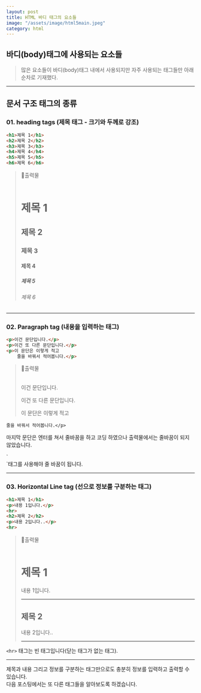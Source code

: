 ```yaml
---
layout: post
title: HTML 바디 태그의 요소들
image: "/assets/image/html5main.jpeg"
category: html
---
```


<h2 class="posth2"> 바디(body)태그에 사용되는 요소들 </h2>

> 많은 요소들이 바디(body)태그 내에서 사용되지만 자주 사용되는 태그들만 아래 순차로 기재했다.

<hr>

<h2 class="posth2"> 문서 구조 태그의 종류 </h2>

<h3 class="post__h3__style">
<span class="post__htag__numbering">01.</span> heading tags (제목 태그 - 크기와 두께로 강조)
</h3>

```html
<h1>제목 1</h1>
<h2>제목 2</h2>
<h3>제목 3</h3>
<h4>제목 4</h4>
<h5>제목 5</h5>
<h6>제목 6</h6>
```

> &#128205;출력물
> <br><br>
>
> <h1>제목 1</h1>
> <h2>제목 2</h2>
> <h3>제목 3</h3>
> <h4>제목 4</h4>
> <h5>제목 5</h5>
> <h6>제목 6</h6>

<hr>

<h3 class="post__h3__style">
<span class="post__htag__numbering">02.</span> Paragraph tag (내용을 입력하는 태그)
</h3>

```html
<p>이건 문단입니다.</p>
<p>이건 또 다른 문단입니다.</p>
<p>이 문단은 이렇게 적고 
    줄을 바꿔서 적어봅니다.</p>
```

> &#128205;출력물
> <br><br>
>
><p>이건 문단입니다.</p>
><p>이건 또 다른 문단입니다.</p>
><p>이 문단은 이렇게 적고 
    줄을 바꿔서 적어봅니다.</p>

<p class="p__smargin">마지막 문단은 엔터를 쳐서 줄바꿈을 하고 코딩 하였으나 출력물에서는 줄바꿈이 되지 않았습니다.</p>
`<br>`태그를 사용해야 줄 바꿈이 됩니다.
<hr>

<h3 class="post__h3__style">
<span class="post__htag__numbering">03.</span> Horizontal Line tag (선으로 정보를 구분하는 태그)
</h3>

```html
<h1>제목 1</h1>
<p>내용 1입니다.</p>
<hr>
<h2>제목 2</h2>
<p>내용 2입니다..</p>
<hr>
```

> &#128205;출력물
> <br><br>
>
><h1>제목 1</h1>
><p>내용 1입니다.</p>
><hr>
><h2>제목 2</h2>
><p>내용 2입니다..</p>
><hr>

`<hr>` 태그는 빈 태그입니다(닫는 태그가 없는 태그).
<hr>

제목과 내용 그리고 정보를 구분하는 태그만으로도 충분히 정보를 입력하고 출력할 수 있습니다.<br>
다음 포스팅에서는 또 다른 태그들을 알아보도록 하겠습니다.


<!-- <h3 class="post__h3__style">
<span class="post__htag__numbering">Tip.</span> 몇가지 정리 사항.
</h3>

- 항상 소문자를 사용하는 것이 좋다.
- 속성값 따옴표가 필수는 아니지만 인용하는 것이 좋다.
- 큰따옴표와 작은따옴표 둘 다 사용가능하나 둘 다 사용해야하는경우 교차 사용한다. -->

<!-- <p class="pafterhr">
</p> -->
